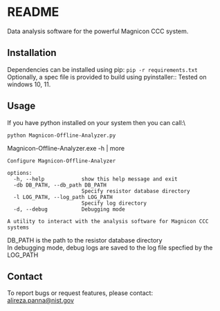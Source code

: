 README
======

Data analysis software for the powerful Magnicon CCC system.

Installation
------------

Dependencies can be installed using pip:
``pip -r requirements.txt``
Optionally, a spec file is provided to build using pyinstaller::
Tested on windows 10, 11.

Usage
-----
If you have python installed on your system then you can call:\
```pip -r requirements.txt
python Magnicon-Offline-Analyzer.py
```

Magnicon-Offline-Analyzer.exe -h | more

```
Configure Magnicon-Offline-Analyzer

options:
  -h, --help            show this help message and exit
  -db DB_PATH, --db_path DB_PATH
                        Specify resistor database directory
  -l LOG_PATH, --log_path LOG_PATH
                        Specify log directory
  -d, --debug           Debugging mode

A utility to interact with the analysis software for Magnicon CCC systems

```

DB_PATH is the path to the resistor database directory\
In debugging mode, debug logs are saved to the log file specfied by the LOG_PATH

Contact
-------
To report bugs or request features, please contact:\
alireza.panna@nist.gov